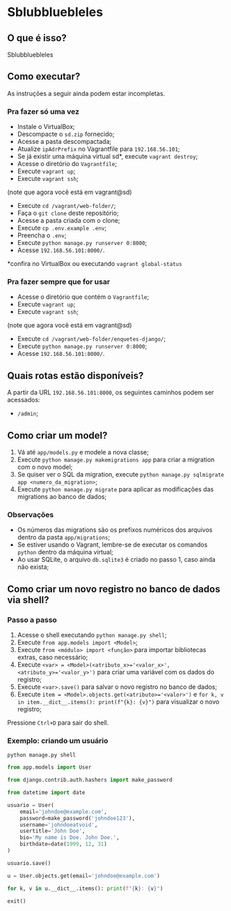 # Sblubbluebleles

## O que é isso?

Sblubbluebleles

## Como executar?

As instruções a seguir ainda podem estar incompletas.

### Pra fazer só uma vez

- Instale o VirtualBox;
- Descompacte o `sd.zip` fornecido;
- Acesse a pasta descompactada;
- Atualize `ipAdrPrefix` no Vagrantfile para `192.168.56.101`;
- Se já existir uma máquina virtual sd*, execute `vagrant destroy`;
- Acesse o diretório do `Vagrantfile`;
- Execute `vagrant up`;
- Execute `vagrant ssh`;

(note que agora você está em vagrant@sd)

- Execute `cd /vagrant/web-folder/`;
- Faça o `git clone` deste repositório;
- Acesse a pasta criada com o clone;
- Execute `cp .env.example .env`;
- Preencha o `.env`;
- Execute `python manage.py runserver 0:8000`;
- Acesse `192.168.56.101:8000/`.

*confira no VirtualBox ou executando `vagrant global-status`

### Pra fazer sempre que for usar

- Acesse o diretório que contém o `Vagrantfile`;
- Execute `vagrant up`;
- Execute `vagrant ssh`;

(note que agora você está em vagrant@sd)

- Execute `cd /vagrant/web-folder/enquetes-django/`;
- Execute `python manage.py runserver 0:8000`;
- Acesse `192.168.56.101:8000/`.

## Quais rotas estão disponíveis?

A partir da URL `192.168.56.101:8000`, os seguintes caminhos podem ser acessados:

- `/admin`;

## Como criar um model?

1. Vá até `app/models.py` e modele a nova classe;
2. Execute `python manage.py makemigrations app` para criar a migration com o novo model;
3. Se quiser ver o SQL da migration, execute `python manage.py sqlmigrate app <numero_da_migration>`;
4. Execute `python manage.py migrate` para aplicar as modificações das migrations ao banco de dados;

### Observações

- Os números das migrations são os prefixos numéricos dos arquivos dentro da pasta `app/migrations`;
- Se estiver usando o Vagrant, lembre-se de executar os comandos `python` dentro da máquina virtual;
- Ao usar SQLite, o arquivo `db.sqlite3` é criado no passo 1, caso ainda não exista;

## Como criar um novo registro no banco de dados via shell?

### Passo a passo

1. Acesse o shell executando `python manage.py shell`;
2. Execute `from app.models import <Model>`;
3. Execute `from <módulo> import <função>` para importar bibliotecas extras, caso necessário;
4. Execute `<var> = <Model>(<atributo_x>='<valor_x>', <atributo_y>='<valor_y>')` para criar uma variável com os dados do registro;
5. Execute `<var>.save()` para salvar o novo registro no banco de dados;
6. Execute `item = <Model>.objects.get(<atributo>='<valor>')` e `for k, v in item.__dict__.items(): print(f"{k}: {v}")` para visualizar o novo registro;

Pressione `Ctrl+D` para sair do shell.

### Exemplo: criando um usuário

```shell
python manage.py shell
```

```python
from app.models import User
```

```python
from django.contrib.auth.hashers import make_password
```

```python
from datetime import date
```

```python
usuario = User(
    email='johndoe@example.com',
    password=make_password('johndoe123'),
    username='johndoeatvoid',
    usertitle='John Doe',
    bio='My name is Doe. John Doe.',
    birthdate=date(1999, 12, 31)
)
```

```python
usuario.save()
```

```python
u = User.objects.get(email='johndoe@example.com')
```

```python
for k, v in u.__dict__.items(): print(f"{k}: {v}")
```

```python
exit()
```
